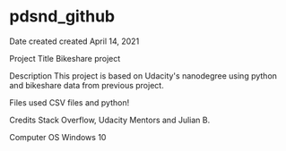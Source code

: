 # pdsnd_github
Date created created April 14, 2021

Project Title Bikeshare project

Description This project is based on Udacity's nanodegree using python and bikeshare data from previous project.

Files used CSV files and python!

Credits Stack Overflow, Udacity Mentors and Julian B.

Computer OS Windows 10
